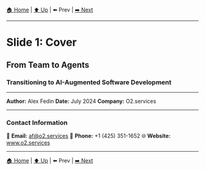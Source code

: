 [🏠 Home](../slide-deck.md) | [⬆️ Up](../slide-deck.md) | ⬅️ Prev | [➡️ Next](slide-02-classical-team.md)

---

# Slide 1: Cover

## From Team to Agents

### Transitioning to AI-Augmented Software Development

---

**Author:** Alex Fedin
**Date:** July 2024
**Company:** O2.services

---

### Contact Information

📧 **Email:** af@o2.services
📱 **Phone:** +1 (425) 351-1652
🌐 **Website:** www.o2.services

---

[🏠 Home](../slide-deck.md) | [⬆️ Up](../slide-deck.md) | ⬅️ Prev | [➡️ Next](slide-02-classical-team.md)

